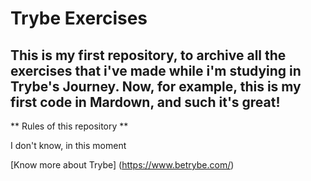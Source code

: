 # Trybe Exercises

## This is my first repository, to archive all the exercises that i've made while i'm studying in Trybe's Journey. Now, for example, this is my first code in Mardown, and such it's great!

** Rules of this repository **

I don't know, in this moment

[Know more about Trybe] (https://www.betrybe.com/)